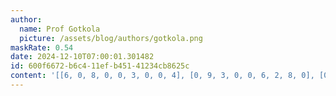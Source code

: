 ```yaml
---
author:
  name: Prof Gotkola
  picture: /assets/blog/authors/gotkola.png
maskRate: 0.54
date: 2024-12-10T07:00:01.301482
id: 600f6672-b6c4-11ef-b451-41234cb8625c
content: '[[6, 0, 8, 0, 0, 3, 0, 0, 4], [0, 9, 3, 0, 0, 6, 2, 8, 0], [0, 4, 5, 0, 0, 0, 0, 0, 7], [0, 1, 2, 4, 0, 0, 0, 6, 0], [4, 8, 0, 2, 0, 0, 0, 7, 3], [0, 7, 0, 6, 3, 8, 1, 0, 0], [2, 0, 0, 8, 0, 9, 7, 0, 6], [0, 6, 7, 0, 2, 4, 3, 0, 0], [9, 5, 0, 0, 0, 0, 0, 0, 0]]'
---
```

